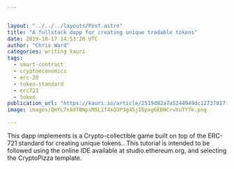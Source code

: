 ```yaml
---


layout: "../../../layouts/Post.astro"
title: "A fullstack dapp for creating unique tradable tokens"
date: 2019-10-17 14:53:20 UTC
author: "Chris Ward"
categories: writing kauri
tags:
  - smart-contract
  - cryptoeconomics
  - erc-20
  - token-standard
  - erc721
  - token
publication_url: "https://kauri.io/article/2519d02a7a5244949dc12737817f5798"
image: images/QmYL7nkdTBNpsMSL1T4xQJP3g45j15pxg6EBHCrvXuTY7k.png

---
```


This dapp implements is a Crypto-collectible game built on top of the ERC-721 standard for creating unique tokens.. This tutorial is intended to be followed using the online IDE available at studio.ethereum.org, and selecting the CryptoPizza template.
